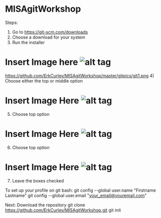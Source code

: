 # MISAgitWorkshop
Steps:
1) Go to https://git-scm.com/downloads
2) Choose a download for your system
3) Run the installer
# Insert Image here   ![alt tag](https://raw.githubusercontent.com/ErkCurley/MISAgitWorkshop/master/gitpics/git.PNG)
https://github.com/ErkCurley/MISAgitWorkshop/master/gitpics/git1.png
4) Choose either the top or middle option 
# Insert Image Here  ![alt tag](https://raw.githubusercontent.com/ErkCurley/MISAgitWorkshop/master/gitpics/git2.PNG)
5) Choose top option
# Insert Image Here ![alt tag](https://raw.githubusercontent.com/ErkCurley/MISAgitWorkshop/master/gitpics/git3.PNG)
6) Choose top option
# Insert Image Here  ![alt tag](https://raw.githubusercontent.com/ErkCurley/MISAgitWorkshop/master/gitpics/git4.PNG)
7) Leave the boxes checked



To set up your profile on git bash:
git config --global user.name "Firstname Lastname"
git config --global user.email "your_email@youremail.com"

Next: Download the repository
git clone https://github.com/ErkCurley/MISAgitWorkshop.git
git init


